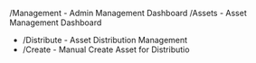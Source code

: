 /Management                 - Admin Management Dashboard
/Assets                     - Asset Management Dashboard
- /Distribute               - Asset Distribution Management
- /Create                   - Manual Create Asset for Distributio
